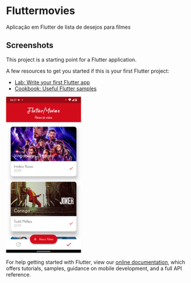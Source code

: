 # Fluttermovies

Aplicação em Flutter de lista de desejos para filmes
## Screenshots



This project is a starting point for a Flutter application.

A few resources to get you started if this is your first Flutter project:

- [Lab: Write your first Flutter app](https://flutter.dev/docs/get-started/codelab)
- [Cookbook: Useful Flutter samples](https://flutter.dev/docs/cookbook)

<img src="https://github.com/leonardorodd/FlutterMovies/blob/master/screenshots/Screenshot_20201218-043736_fluttermovie.png" width="205"> 

For help getting started with Flutter, view our
[online documentation](https://flutter.dev/docs), which offers tutorials,
samples, guidance on mobile development, and a full API reference.
